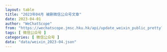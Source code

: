 ```yaml
---
layout: table
title: "2023年04月 被删微信公众号文章"
date: 2023-04-01
author: "WeChatScope"
from: "https://wechatscope.jmsc.hku.hk/api/update_weixin_public_pretty?days="
tags: [ 微信公众号 ]
categories: [ 微信公众号 ]
data: "data/weixin_2023-04.json"
---
```

